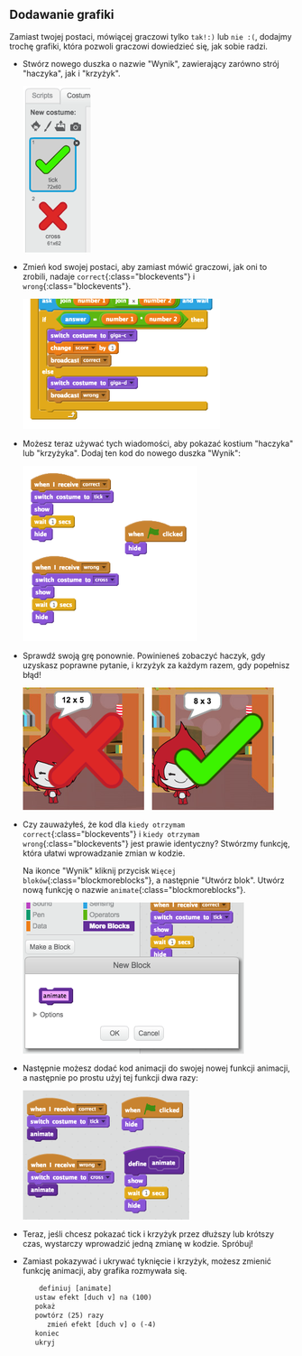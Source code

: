 ## Dodawanie grafiki

Zamiast twojej postaci, mówiącej graczowi tylko `tak!:)` lub `nie :(`, dodajmy trochę grafiki, która pozwoli graczowi dowiedzieć się, jak sobie radzi.

+ Stwórz nowego duszka o nazwie "Wynik", zawierający zarówno strój "haczyka", jak i "krzyżyk".
    
    ![zrzut ekranu](images/brain-result.png)

+ Zmień kod swojej postaci, aby zamiast mówić graczowi, jak oni to zrobili, nadaje `correct`{:class="blockevents"} i `wrong`{:class="blockevents"}.
    
    ![zrzut ekranu](images/brain-broadcast-answer.png)

+ Możesz teraz używać tych wiadomości, aby pokazać kostium "haczyka" lub "krzyżyka". Dodaj ten kod do nowego duszka "Wynik":
    
    ![zrzut ekranu](images/brain-show-answer.png)

+ Sprawdź swoją grę ponownie. Powinieneś zobaczyć haczyk, gdy uzyskasz poprawne pytanie, i krzyżyk za każdym razem, gdy popełnisz błąd!
    
    ![zrzut ekranu](images/brain-test-answer.png)

+ Czy zauważyłeś, że kod dla `kiedy otrzymam correct`{:class="blockevents"} i `kiedy otrzymam wrong`{:class="blockevents"} jest prawie identyczny? Stwórzmy funkcję, która ułatwi wprowadzanie zmian w kodzie.
    
    Na ikonce "Wynik" kliknij przycisk `Więcej bloków`{:class="blockmoreblocks"}, a następnie "Utwórz blok". Utwórz nową funkcję o nazwie `animate`{:class="blockmoreblocks"}.
    
    ![zrzut ekranu](images/brain-animate-function.png)

+ Następnie możesz dodać kod animacji do swojej nowej funkcji animacji, a następnie po prostu użyj tej funkcji dwa razy:
    
    ![zrzut ekranu](images/brain-use-function.png)

+ Teraz, jeśli chcesz pokazać tick i krzyżyk przez dłuższy lub krótszy czas, wystarczy wprowadzić jedną zmianę w kodzie. Spróbuj!

+ Zamiast pokazywać i ukrywać tyknięcie i krzyżyk, możesz zmienić funkcję animacji, aby grafika rozmywała się.
    
    ```blocks
        definiuj [animate]
       ustaw efekt [duch v] na (100)
       pokaż
       powtórz (25) razy
          zmień efekt [duch v] o (-4)
       koniec
       ukryj
    ```